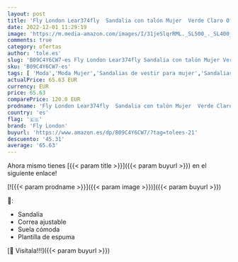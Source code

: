 ```yaml
---
layout: post
title: 'Fly London Lear374fly  Sandalia con talón Mujer  Verde Claro Offwhite  39 EU'
date: 2022-12-01 11:29:19
image: 'https://m.media-amazon.com/images/I/31jeSlqrRML._SL500_._SL400_.jpg'
comments: true
category: ofertas
author: 'tole.es'
slug: 'B09C4Y6CW7-es Fly London Lear374fly Sandalia con talón Mujer Verde Claro...'
sku: 'B09C4Y6CW7-es'
tags: [ 'Moda','Moda Mujer','Sandalias de vestir para mujer','Sandalias y palas de mujer','Zapatos para mujer','fly london','sandalia','🇪🇸', ]
actualPrice: 65.63 EUR
currency: EUR
price: 65.63
comparePrice: 120.0 EUR
prodname: 'Fly London Lear374fly  Sandalia con talón Mujer  Verde Claro Offwhite  39 EU'
country: 'es'
flag: '🇪🇸'
brand: 'Fly London'
buyurl: 'https://www.amazon.es/dp/B09C4Y6CW7/?tag=tolees-21'
descuento: '45.31'
average: '65.63'
---
```


Ahora mismo tienes [{{< param title >}}]({{< param buyurl >}}) en el siguiente enlace!

[![{{< param prodname >}}]({{< param image >}})]({{< param buyurl >}})

🔎:

- Sandalia
- Correa ajustable
- Suela cómoda
- Plantilla de espuma

[🛒 Visítala!!!]({{< param buyurl >}})
